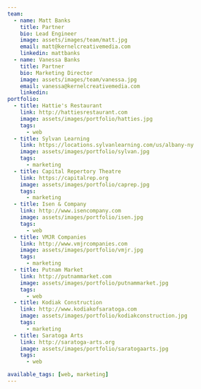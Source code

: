 ```yaml
---
team:
  - name: Matt Banks
    title: Partner
    bio: Lead Engineer
    image: assets/images/team/matt.jpg
    email: matt@kernelcreativemedia.com
    linkedin: mattbanks
  - name: Vanessa Banks
    title: Partner
    bio: Marketing Director
    image: assets/images/team/vanessa.jpg
    email: vanessa@kernelcreativemedia.com
    linkedin:
portfolio:
  - title: Hattie's Restaurant
    link: http://hattiesrestaurant.com
    image: assets/images/portfolio/hatties.jpg
    tags:
      - web
  - title: Sylvan Learning
    link: https://locations.sylvanlearning.com/us/albany-ny
    image: assets/images/portfolio/sylvan.jpg
    tags:
      - marketing
  - title: Capital Repertory Theatre
    link: https://capitalrep.org
    image: assets/images/portfolio/caprep.jpg
    tags:
      - marketing
  - title: Isen & Company
    link: http://www.isencompany.com
    image: assets/images/portfolio/isen.jpg
    tags:
      - web
  - title: VMJR Companies
    link: http://www.vmjrcompanies.com
    image: assets/images/portfolio/vmjr.jpg
    tags:
      - marketing
  - title: Putnam Market
    link: http://putnammarket.com
    image: assets/images/portfolio/putnammarket.jpg
    tags:
      - web
  - title: Kodiak Construction
    link: http://www.kodiakofsaratoga.com
    image: assets/images/portfolio/kodiakconstruction.jpg
    tags:
      - marketing
  - title: Saratoga Arts
    link: http://saratoga-arts.org
    image: assets/images/portfolio/saratogaarts.jpg
    tags:
      - web

available_tags: [web, marketing]
---
```

